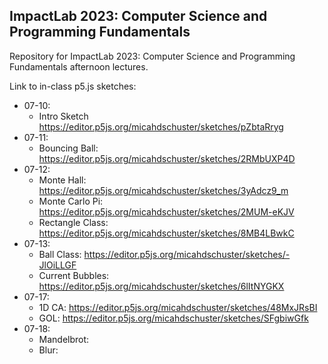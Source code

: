 ## ImpactLab 2023: Computer Science and Programming Fundamentals

Repository for ImpactLab 2023: Computer Science and Programming Fundamentals afternoon lectures.

Link to in-class p5.js sketches:

 - 07-10:
     - Intro Sketch https://editor.p5js.org/micahdschuster/sketches/pZbtaRryg
 - 07-11:
     - Bouncing Ball: https://editor.p5js.org/micahdschuster/sketches/2RMbUXP4D
 - 07-12:
     - Monte Hall: https://editor.p5js.org/micahdschuster/sketches/3yAdcz9_m
     - Monte Carlo Pi: https://editor.p5js.org/micahdschuster/sketches/2MUM-eKJV
     - Rectangle Class: https://editor.p5js.org/micahdschuster/sketches/8MB4LBwkC
  - 07-13:
     - Ball Class: https://editor.p5js.org/micahdschuster/sketches/-JlOiLLGF
     - Current Bubbles: https://editor.p5js.org/micahdschuster/sketches/6lItNYGKX
  - 07-17:
     - 1D CA: https://editor.p5js.org/micahdschuster/sketches/48MxJRsBI
     - GOL: https://editor.p5js.org/micahdschuster/sketches/SFgbiwGfk
  - 07-18:
     - Mandelbrot:
     - Blur: 
